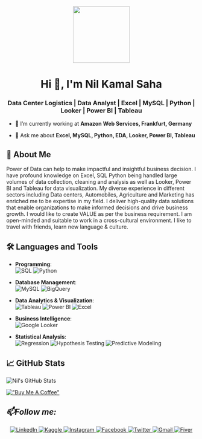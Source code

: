 <div align="center">
  <img height="150" src="https://media.giphy.com/media/M9gbBd9nbDrOTu1Mqx/giphy.gif"  />
</div>


<h1 align="center">Hi 👋, I'm Nil Kamal Saha</h1>

<h3 align="center">Data Center Logistics | Data Analyst | Excel | MySQL | Python | Looker | Power BI | Tableau</h3>


- 🔭 I’m currently working at **Amazon Web Services, Frankfurt, Germany**

- 💬 Ask me about **Excel, MySQL, Python, EDA, Looker, Power BI, Tableau**


## 🚀 About Me
Power of Data can help to make impactful and insightful business decision. I have profound knowledge on Excel, SQL Python being handled large volumes of data collection, cleaning and analysis as well as Looker, Power BI and Tableau for data visualization. My diverse experience in different sectors including Data centers, Automobiles, Agriculture and Marketing has enriched me to be expertise in my field.  I deliver high-quality data solutions that enable organizations to make informed decisions and drive business growth. I would like to create VALUE as per the business requirement. I am open-minded and suitable to work in a cross-cultural environment. I like to travel with friends, learn new language & culture.

## 🛠 Languages and Tools

- **Programming**:  
  ![SQL](https://img.shields.io/badge/SQL-336791?style=for-the-badge&logo=MySQL&logoColor=white) ![Python](https://img.shields.io/badge/Python-3776AB?style=for-the-badge&logo=Python&logoColor=white)

- **Database Management**:  
  ![MySQL](https://img.shields.io/badge/MySQL-4479A1?style=for-the-badge&logo=MySQL&logoColor=white) ![BigQuery](https://img.shields.io/badge/BigQuery-4285F4?style=for-the-badge&logo=Google-Cloud&logoColor=white)

- **Data Analytics & Visualization**:  
  ![Tableau](https://img.shields.io/badge/Tableau-E97627?style=for-the-badge&logo=Tableau&logoColor=white) ![Power BI](https://img.shields.io/badge/PowerBI-F2C811?style=for-the-badge&logo=Power-BI&logoColor=black) ![Excel](https://img.shields.io/badge/Excel-217346?style=for-the-badge&logo=Microsoft-Excel&logoColor=white)

- **Business Intelligence**:  
  ![Google Looker](https://img.shields.io/badge/Looker-4285F4?style=for-the-badge&logo=Google&logoColor=white)

- **Statistical Analysis**:  
  ![Regression](https://img.shields.io/badge/Regression-4C4C4C?style=for-the-badge&logo=scikit-learn&logoColor=white) ![Hypothesis Testing](https://img.shields.io/badge/Hypothesis_Testing-006400?style=for-the-badge) ![Predictive Modeling](https://img.shields.io/badge/Predictive_Modeling-FF6F00?style=for-the-badge&logo=Data-Science&logoColor=white)


## 📈 GitHub Stats
![Nil's GitHub Stats](https://github-readme-stats.vercel.app/api?username=nilkamalsaha&show_icons=true&theme=radical)



[!["Buy Me A Coffee"](https://www.buymeacoffee.com/assets/img/custom_images/orange_img.png)](https://www.buymeacoffee.com/ousstheboss)


<h2><i>📫Follow me:</i></h2>
<div  align="center">

  <a href="https://www.linkedin.com/in/nil-kamal-saha/" target="_blank">
    <img src="https://img.shields.io/badge/LinkedIn-%230077B5.svg?&style=flat-square&logo=linkedin&logoColor=white&color=071A2C" alt="LinkedIn">
  
  </a>

<a href="https://www.kaggle.com/nilkamalsaha" target="_blank">
    <img src="https://img.shields.io/badge/Kaggle-%231877F2.svg?&style=flat-square&logo=kaggle&logoColor=white&color=071A2C" alt="Kaggle">
  
  </a>
  <a href="https://www.instagram.com/_nil_scm_/" target="_blank">
    <img src="https://img.shields.io/badge/Instagram-%23E4405F.svg?&style=flat-square&logo=instagram&logoColor=white&color=071A2C" alt="Instagram">
  </a>
  <a href="https://www.facebook.com/Nil384/" target="_blank">
    <img src="https://img.shields.io/badge/Facebook-%231877F2.svg?&style=flat-square&logo=facebook&logoColor=white&color=071A2C" alt="Facebook">
  </a>
 <a href="https://x.com/Nil_Saha_Niloy" target="_blank">
    <img src="https://img.shields.io/badge/Twitter-%231877F2.svg?&style=flat-square&logo=twitter&logoColor=white&color=071A2C" alt="Twitter">
  </a>
   <a href="mailto:nilkamaliu@gmail.com" mailto="nilkamaliu@gmail.com" target="_blank">
    <img src="https://img.shields.io/badge/Gmail-%231877F2.svg?&style=flat-square&logo=gmail&logoColor=white&color=071A2C" alt="Gmail">
  </a>
<a href="https://www.fiverr.com/nisaha550/" target="_blank">
    <img src="https://img.shields.io/badge/Fiver-%231877F2.svg?&style=flat-square&logo=fiver&logoColor=white&color=071A2C" alt="Fiver">
  </a>
</div>

